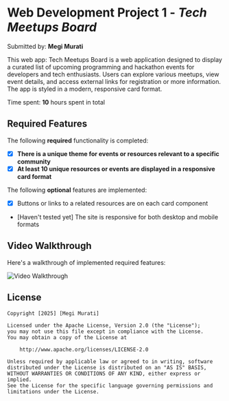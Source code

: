 # Web Development Project 1 - *Tech Meetups Board*

Submitted by: **Megi Murati**

This web app: Tech Meetups Board is a web application designed to display a curated list of upcoming programming and hackathon events for developers and tech enthusiasts. Users can explore various meetups, view event details, and access external links for registration or more information. The app is styled in a modern, responsive card format.

Time spent: **10** hours spent in total

## Required Features

The following **required** functionality is completed:

- [X] **There is a unique theme for events or resources relevant to a specific community**
- [X] **At least 10 unique resources or events are displayed in a responsive card format**

The following **optional** features are implemented:

- [X] Buttons or links to a related resources are on each card component
- [Haven't tested yet] The site is responsive for both desktop and mobile formats

## Video Walkthrough

Here's a walkthrough of implemented required features:

<img src='https://imgur.com/vzc5krw' title='Video Walkthrough' width='' alt='Video Walkthrough' />


## License

    Copyright [2025] [Megi Murati]

    Licensed under the Apache License, Version 2.0 (the "License");
    you may not use this file except in compliance with the License.
    You may obtain a copy of the License at

        http://www.apache.org/licenses/LICENSE-2.0

    Unless required by applicable law or agreed to in writing, software
    distributed under the License is distributed on an "AS IS" BASIS,
    WITHOUT WARRANTIES OR CONDITIONS OF ANY KIND, either express or implied.
    See the License for the specific language governing permissions and
    limitations under the License.
